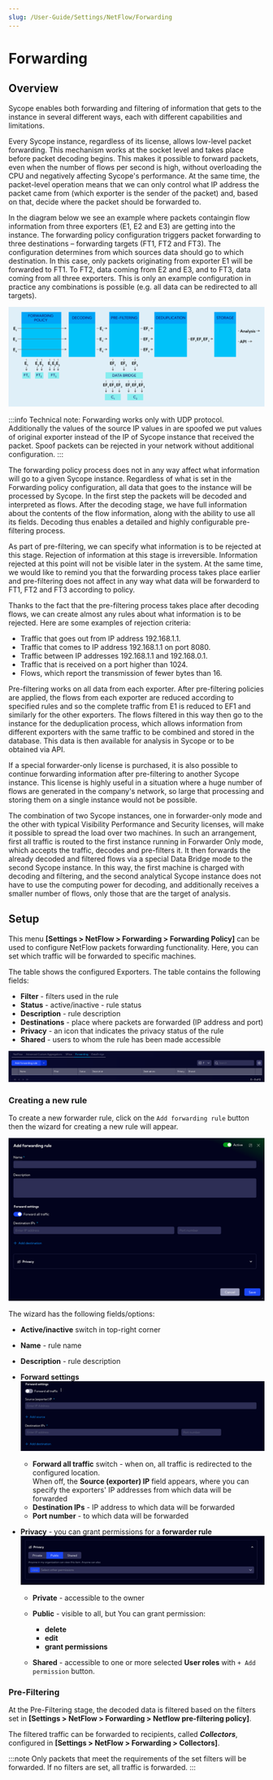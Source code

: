 ```yaml
---
slug: /User-Guide/Settings/NetFlow/Forwarding
---
```


# Forwarding

## Overview

Sycope enables both forwarding and filtering of information that gets to the instance in several different ways, each with different capabilities and limitations.

Every Sycope instance, regardless of its license, allows low-level packet forwarding. This mechanism works at the socket level and takes place before packet decoding begins. This makes it possible to forward packets, even when the number of flows per second is high, without overloading the CPU and negatively affecting Sycope's performance. At the same time, the packet-level operation means that we can only control what IP address the packet came from (which exporter is the sender of the packet) and, based on that, decide where the packet should be forwarded to.

In the diagram below we see an example where packets containgin flow information from three exporters (E1, E2 and E3) are getting into the instance. The forwarding policy configuration triggers packet forwarding to three destinations – forwarding targets (FT1, FT2 and FT3). The configuration determines from which sources data should go to which destination. In this case, only packets originating from exporter E1 will be forwarded to FT1. To FT2, data coming from E2 and E3, and to FT3, data coming from all three exporters. This is only an example configuration in practice any combinations is possible (e.g. all data can be redirected to all targets).

![alt text](assets/schema-forwarding.png)

:::info Technical note:
Forwarding works only with UDP protocol. Additionally the values of the source IP values in are spoofed we put values of original exporter instead of the IP of Sycope instance that received the packet. Spoof packets can be rejected in your network without additional configuration.
:::

The forwarding policy process does not in any way affect what information will go to a given Sycope instance. Regardless of what is set in the Forwarding policy configuration, all data that goes to the instance will be processed by Sycope. In the first step the packets will be decoded and interpreted as flows. After the decoding stage, we have full information about the contents of the flow information, along with the ability to use all its fields. Decoding thus enables a detailed and highly configurable pre-filtering process.

As part of pre-filtering, we can specify what information is to be rejected at this stage. Rejection of information at this stage is irreversible. Information rejected at this point will not be visible later in the system. At the same time, we would like to remind you that the forwarding process takes place earlier and pre-filtering does not affect in any way what data will be forwarderd to FT1, FT2 and FT3 according to policy.

Thanks to the fact that the pre-filtering process takes place after decoding flows, we can create almost any rules about what information is to be rejected. Here are some examples of rejection criteria:
* Traffic that goes out from IP address 192.168.1.1.
* Traffic that comes to IP address 192.168.1.1 on port 8080.
* Traffic between IP addresses 192.168.1.1 and 192.168.0.1.
* Traffic that is received on a port higher than 1024.
* Flows, which report the transmission of fewer bytes than 16.

Pre-filtering works on all data from each exporter. After pre-filtering policies are applied, the flows from each exporter are reduced according to specified rules and so the complete traffic from E1 is reduced to EF1 and similarly for the other exporters. The flows filtered in this way then go to the instance for the deduplication process, which allows information from different exporters with the same traffic to be combined and stored in the database. This data is then available for analysis in Sycope or to be obtained via API.

If a special forwarder-only license is purchased, it is also possible to continue forwarding information after pre-filtering to another Sycope instance. This license is highly useful in a situation where a huge number of flows are generated in the company's network, so large that processing and storing them on a single instance would not be possible.

The combination of two Sycope instances, one in forwarder-only mode and the other with typical Visibility Performance and Security licenses, will make it possible to spread the load over two machines. In such an arrangement, first all traffic is routed to the first instance running in Forwarder Only mode, which accepts the traffic, decodes and pre-filters it. It then forwards the already decoded and filtered flows via a special Data Bridge mode to the second Sycope instance. In this way, the first machine is charged with decoding and filtering, and the second analytical Sycope instance does not have to use the computing power for decoding, and additionally receives a smaller number of flows, only those that are the target of analysis.


## Setup

This menu **[Settings > NetFlow > Forwarding > Forwarding Policy]** can be used to configure NetFlow packets forwarding functionality. Here, you can set which traffic will be forwarded to specific machines.

The table shows the configured Exporters. The table contains the following fields:

- **Filter** - filters used in the rule
- **Status** - active/inactive - rule status 
- **Description** - rule description
- **Destinations** - place where packets are forwarded (IP address and port)
- **Privacy** - an icon that indicates the privacy status of the rule
- **Shared** - users to whom the rule has been made accessible

![Forwarding Rules](assets/forwarding-rules.png)


### Creating a new rule

To create a new forwarder rule, click on the `Add forwarding rule` button then the wizard for creating a new rule will appear.

![Add forwarding rule](assets/add-forwarding-rule.png)

The wizard has the following fields/options:

- **Active/inactive** switch in top-right corner

- **Name** - rule name

- **Description** - rule description

- **Forward settings**
![Forward Settings](assets/forward-settings.png)
  - **Forward all traffic** switch - when on, all traffic is redirected to the configured location.  
  When off, the **Source (exporter) IP** field appears, where you can specify the exporters' IP addresses from which data will be forwarded
  - **Destination IPs** - IP address to which data will be forwarded
  - **Port number** - to which data will be forwarded

- **Privacy** - you can grant permissions for a **forwarder rule**
![Privacy](assets/privacy.png)

  - **Private** - accessible to the owner

  - **Public** - visible to all, but You can grant permission:
    - **delete**
    - **edit**
    - **grant permissions**

  - **Shared** - accessible to one or more selected **User roles** with `+ Add permission` button.

### Pre-Filtering  

At the Pre-Filtering stage, the decoded data is filtered based on the filters set in **[Settings > NetFlow > Forwarding > Netflow pre-filtering policy]**.  

The filtered traffic can be forwarded to recipients, called ***Collectors***, configured in **[Settings > NetFlow > Forwarding > Collectors]**.  

:::note
Only packets that meet the requirements of the set filters will be forwarded. If no filters are set, all traffic is forwarded.
:::
